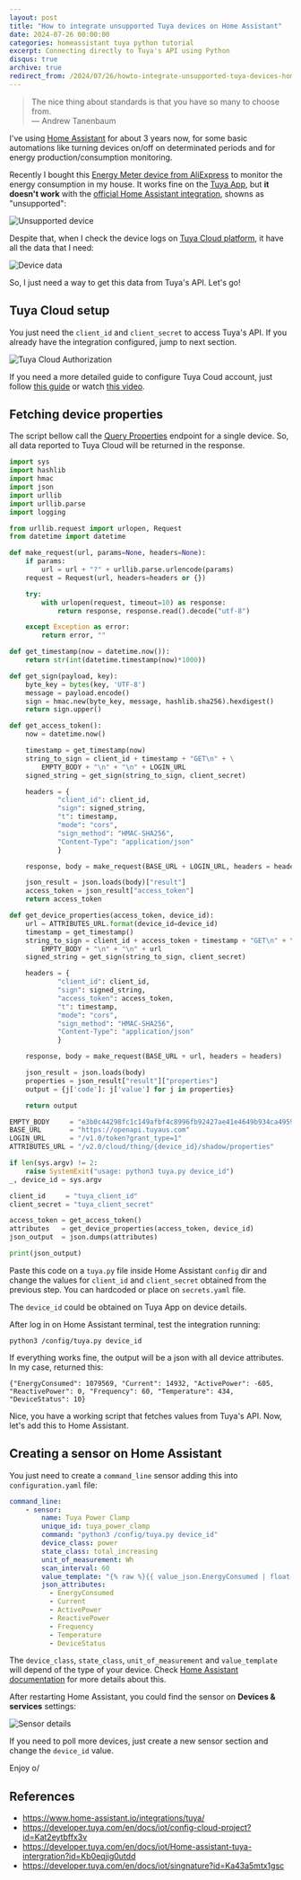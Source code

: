 ```yaml
---
layout: post
title: "How to integrate unsupported Tuya devices on Home Assistant"
date: 2024-07-26 00:00:00
categories: homeassistant tuya python tutorial
excerpt: Connecting directly to Tuya's API using Python
disqus: true
archive: true
redirect_from: /2024/07/26/howto-integrate-unsupported-tuya-devices-homeassistant/
---
```


> The nice thing about standards is that you have so many to choose from.<br/>
> ―  Andrew Tanenbaum

I've using [Home Assistant](https://www.home-assistant.io/) for about 3 years now, for some basic automations like turning devices on/off on determinated periods and for energy production/consumption monitoring.

Recently I bought this [Energy Meter device from AliExpress](https://s.click.aliexpress.com/e/_DBFaPg7) to monitor the energy consumption in my house. It works fine on the [Tuya App](https://www.tuya.com/), but <b>it doesn't work</b> with the [official Home Assistant integration](https://www.home-assistant.io/integrations/tuya/), showns as "unsupported":

![Unsupported device](/assets/images/dvCNJX3A.png)

Despite that, when I check the device logs on [Tuya Cloud platform](https://platform.tuya.com/cloud/), it have all the data that I need:

![Device data](/assets/images/264756016-74b4f6d1-8dc0-4bf9-b6e6-2cc23c78342a.png)

So, I just need a way to get this data from Tuya's API. Let's go!

## Tuya Cloud setup

You just need the `client_id` and `client_secret` to access Tuya's API. If you already have the integration configured, jump to next section.

![Tuya Cloud Authorization](/assets/images/I6IMH2Qg.png)

If you need a more detailed guide to configure Tuya Coud account, just follow [this guide](https://developer.tuya.com/en/docs/iot/config-cloud-project?id=Kat2eytbffx3v) or watch [this video](https://www.youtube.com/watch?v=y6kNHIYcJ5c).

## Fetching device properties

The script bellow call the [Query Properties](https://developer.tuya.com/en/docs/cloud/116cc8bf6f?id=Kcp2kwfrpe719) endpoint for a single device. So, all data reported to Tuya Cloud will be returned in the response.

```python
import sys
import hashlib
import hmac
import json
import urllib
import urllib.parse
import logging

from urllib.request import urlopen, Request
from datetime import datetime

def make_request(url, params=None, headers=None):
    if params:
        url = url + "?" + urllib.parse.urlencode(params)
    request = Request(url, headers=headers or {})

    try:
        with urlopen(request, timeout=10) as response:
            return response, response.read().decode("utf-8")

    except Exception as error:
        return error, ""

def get_timestamp(now = datetime.now()):
    return str(int(datetime.timestamp(now)*1000))

def get_sign(payload, key):
    byte_key = bytes(key, 'UTF-8')
    message = payload.encode()
    sign = hmac.new(byte_key, message, hashlib.sha256).hexdigest()
    return sign.upper()

def get_access_token():
    now = datetime.now()

    timestamp = get_timestamp(now)
    string_to_sign = client_id + timestamp + "GET\n" + \
        EMPTY_BODY + "\n" + "\n" + LOGIN_URL
    signed_string = get_sign(string_to_sign, client_secret)

    headers = {
            "client_id": client_id,
            "sign": signed_string,
            "t": timestamp,
            "mode": "cors",
            "sign_method": "HMAC-SHA256",
            "Content-Type": "application/json"
            }

    response, body = make_request(BASE_URL + LOGIN_URL, headers = headers)

    json_result = json.loads(body)["result"]
    access_token = json_result["access_token"]
    return access_token

def get_device_properties(access_token, device_id):
    url = ATTRIBUTES_URL.format(device_id=device_id)
    timestamp = get_timestamp()
    string_to_sign = client_id + access_token + timestamp + "GET\n" + \
        EMPTY_BODY + "\n" + "\n" + url
    signed_string = get_sign(string_to_sign, client_secret)

    headers = {
            "client_id": client_id,
            "sign": signed_string,
            "access_token": access_token,
            "t": timestamp,
            "mode": "cors",
            "sign_method": "HMAC-SHA256",
            "Content-Type": "application/json"
            }

    response, body = make_request(BASE_URL + url, headers = headers)

    json_result = json.loads(body)
    properties = json_result["result"]["properties"]
    output = {j['code']: j['value'] for j in properties}

    return output

EMPTY_BODY     = "e3b0c44298fc1c149afbf4c8996fb92427ae41e4649b934ca495991b7852b855"
BASE_URL       = "https://openapi.tuyaus.com"
LOGIN_URL      = "/v1.0/token?grant_type=1"
ATTRIBUTES_URL = "/v2.0/cloud/thing/{device_id}/shadow/properties"

if len(sys.argv) != 2:
    raise SystemExit("usage: python3 tuya.py device_id")
_, device_id = sys.argv

client_id     = "tuya_client_id"
client_secret = "tuya_client_secret"

access_token = get_access_token()
attributes   = get_device_properties(access_token, device_id)
json_output  = json.dumps(attributes)

print(json_output)
```

Paste this code on a `tuya.py` file inside Home Assistant `config` dir and change the values for `client_id` and `client_secret` obtained from the previous step. You can hardcoded or place on `secrets.yaml` file.

The `device_id` could be obtained on Tuya App on device details.

After log in on Home Assistant terminal, test the integration running:

```
python3 /config/tuya.py device_id
```

If everything works fine, the output will be a json with all device attributes. In my case, returned this:

```
{"EnergyConsumed": 1079569, "Current": 14932, "ActivePower": -605, "ReactivePower": 0, "Frequency": 60, "Temperature": 434, "DeviceStatus": 10}
```

Nice, you have a working script that fetches values from Tuya's API. Now, let's add this to Home Assistant.

## Creating a sensor on Home Assistant

You just need to create a `command_line` sensor adding this into `configuration.yaml` file:

```yaml
command_line:
    - sensor:
        name: Tuya Power Clamp
        unique_id: tuya_power_clamp
        command: "python3 /config/tuya.py device_id"
        device_class: power
        state_class: total_increasing
        unit_of_measurement: Wh
        scan_interval: 60
        value_template: "{% raw %}{{ value_json.EnergyConsumed | float(0) * 10 }}{% endraw %}"
        json_attributes:
          - EnergyConsumed
          - Current
          - ActivePower
          - ReactivePower
          - Frequency
          - Temperature
          - DeviceStatus
```

The `device_class`, `state_class`, `unit_of_measurement` and `value_template` will depend of the type of your device. Check [Home Assistant documentation](https://developers.home-assistant.io/docs/core/entity/sensor/) for more details about this.

After restarting Home Assistant, you could find the sensor on <b>Devices & services</b> settings: 

![Sensor details](/assets/images/ICRZB7bA.png)

If you need to poll more devices, just create a new sensor section and change the `device_id` value.

Enjoy o/

## References

* <https://www.home-assistant.io/integrations/tuya/>
* <https://developer.tuya.com/en/docs/iot/config-cloud-project?id=Kat2eytbffx3v>
* <https://developer.tuya.com/en/docs/iot/Home-assistant-tuya-intergration?id=Kb0eqjig0utdd>
* <https://developer.tuya.com/en/docs/iot/singnature?id=Ka43a5mtx1gsc>

